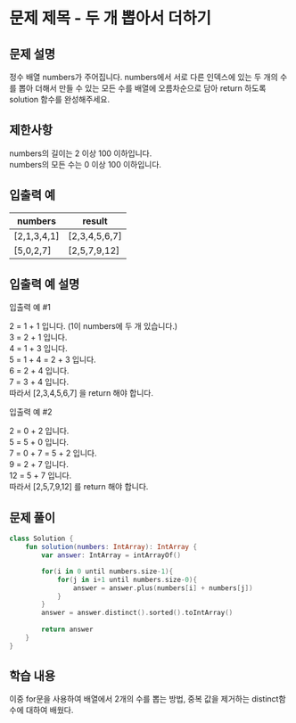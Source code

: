 # 문제 제목 - 두 개 뽑아서 더하기
## 문제 설명
정수 배열 numbers가 주어집니다. numbers에서 서로 다른 인덱스에 있는 두 개의 수를 뽑아 더해서 만들 수 있는 모든 수를 배열에 오름차순으로 담아 return 하도록 solution 함수를 완성해주세요.

## 제한사항
numbers의 길이는 2 이상 100 이하입니다.  
numbers의 모든 수는 0 이상 100 이하입니다.  
## 입출력 예
numbers |	result
---|---|
[2,1,3,4,1] |	[2,3,4,5,6,7]
[5,0,2,7]	| [2,5,7,9,12]
## 입출력 예 설명
입출력 예 #1

2 = 1 + 1 입니다. (1이 numbers에 두 개 있습니다.)  
3 = 2 + 1 입니다.  
4 = 1 + 3 입니다.  
5 = 1 + 4 = 2 + 3 입니다.  
6 = 2 + 4 입니다.  
7 = 3 + 4 입니다.  
따라서 [2,3,4,5,6,7] 을 return 해야 합니다.  

입출력 예 #2

2 = 0 + 2 입니다.  
5 = 5 + 0 입니다.  
7 = 0 + 7 = 5 + 2 입니다.  
9 = 2 + 7 입니다.  
12 = 5 + 7 입니다.  
따라서 [2,5,7,9,12] 를 return 해야 합니다.  
## 문제 풀이
``` kotlin
class Solution {
    fun solution(numbers: IntArray): IntArray {
        var answer: IntArray = intArrayOf()

        for(i in 0 until numbers.size-1){
            for(j in i+1 until numbers.size-0){
                answer = answer.plus(numbers[i] + numbers[j])
            }
        }
        answer = answer.distinct().sorted().toIntArray()
        
        return answer
    }
}
```
## 학습 내용
이중 for문을 사용하여 배열에서 2개의 수를 뽑는 방법, 중복 값을 제거하는 distinct함수에 대하여 배웠다.
